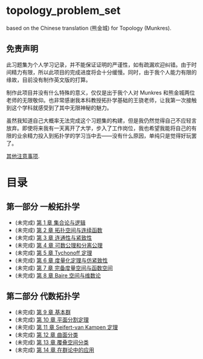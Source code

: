 # topology_problem_set
based on the Chinese translation (熊金城) for Topology (Munkres).



## 免责声明

此习题集为个人学习记录，并不能保证证明的严谨性，如有疏漏欢迎纠错。由于时间精力有限，所以此项目的完成进度将会十分缓慢。同时，由于我个人能力有限的缘故，目前没有制作英文版的打算。

制作此项目并没有什么特殊的意义，仅仅是出于我个人对 Munkres 和熊金城两位老师的无限敬仰。也非常感谢我本科教授拓扑学基础的王骁老师，让我第一次接触到这个学科就感受到了其中无限神秘的魅力。

虽然我知道自己大概率无法完成这个习题集的构建，但是我仍然觉得自己不应轻言放弃。即使将来我有一天离开了大学，步入了工作岗位，我也希望我能将自己的有限的业余精力投入到拓扑学的学习当中去——没有什么原因，单纯只是觉得好玩罢了。

[其他注意事项](./doc/announcement.md).

# 目录

## 第一部分 一般拓扑学

- (未完成) [第 1 章 集合论与逻辑](./ch/01/README.md)
- (未完成) [第 2 章 拓扑空间与连续函数](./ch/02/README.md)
- (未完成) [第 3 章 连通性与紧致性](./ch/03/README.md)
- (未完成) [第 4 章 可数公理和分离公理](./ch/04/README.md)
- (未完成) [第 5 章 Tychonoff 定理](./ch/05/README.md)
- (未完成) [第 6 章 度量化定理与仿紧致性](./ch/06/README.md)
- (未完成) [第 7 章 完备度量空间与函数空间](./ch/07/README.md)
- (未完成) [第 8 章 Baire 空间与维数论](./ch/08/README.md)

## 第二部分 代数拓扑学

- (未完成) [第 9 章 基本群](./ch/09/README.md)
- (未完成) [第 10 章 平面分割定理](./ch/10/README.md)
- (未完成) [第 11 章 Seifert-van Kampen 定理](./ch/11/README.md)
- (未完成) [第 12 章 曲面分类](./ch/12/README.md)
- (未完成) [第 13 章 覆叠空间分类](./ch/13/README.md)
- (未完成) [第 14 章 在群论中的应用](./ch/14/README.md)


